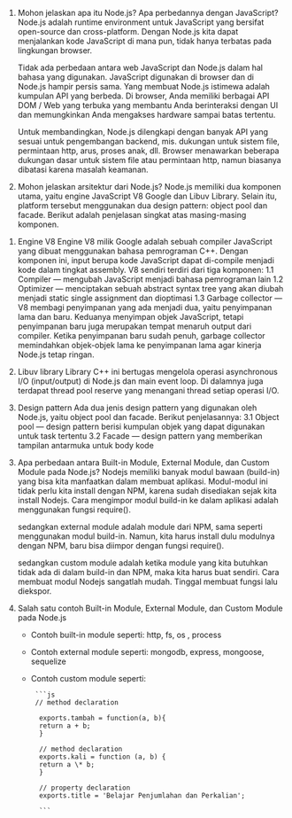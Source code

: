 1. Mohon jelaskan apa itu Node.js? Apa perbedannya dengan JavaScript?
   Node.js adalah runtime environment untuk JavaScript yang bersifat open-source dan cross-platform. Dengan Node.js kita dapat menjalankan kode JavaScript di mana pun, tidak hanya terbatas pada lingkungan browser.

   Tidak ada perbedaan antara web JavaScript dan Node.js dalam hal bahasa yang digunakan. JavaScript digunakan di browser dan di Node.js hampir persis sama. Yang membuat Node.js istimewa adalah kumpulan API yang berbeda. Di browser, Anda memiliki berbagai API DOM / Web yang terbuka yang membantu Anda berinteraksi dengan UI dan memungkinkan Anda mengakses hardware sampai batas tertentu.

   Untuk membandingkan, Node.js dilengkapi dengan banyak API yang sesuai untuk pengembangan backend, mis. dukungan untuk sistem file, permintaan http, arus, proses anak, dll. Browser menawarkan beberapa dukungan dasar untuk sistem file atau permintaan http, namun biasanya dibatasi karena masalah keamanan.

2. Mohon jelaskan arsitektur dari Node.js?
   Node.js memiliki dua komponen utama, yaitu engine JavaScript V8 Google dan Libuv Library. Selain itu, platform tersebut menggunakan dua design pattern: object pool dan facade. Berikut adalah penjelasan singkat atas masing-masing komponen.

1) Engine V8
   Engine V8 milik Google adalah sebuah compiler JavaScript yang dibuat menggunakan bahasa pemrograman C++. Dengan komponen ini, input berupa kode JavaScript dapat di-compile menjadi kode dalam tingkat assembly. V8 sendiri terdiri dari tiga komponen:
   1.1 Compiler — mengubah JavaScript menjadi bahasa pemrograman lain
   1.2 Optimizer — menciptakan sebuah abstract syntax tree yang akan diubah menjadi static single assignment dan dioptimasi
   1.3 Garbage collector — V8 membagi penyimpanan yang ada menjadi dua, yaitu penyimpanan lama dan baru. Keduanya menyimpan objek JavaScript, tetapi penyimpanan baru juga merupakan tempat menaruh output dari compiler. Ketika penyimpanan baru sudah penuh, garbage collector memindahkan objek-objek lama ke penyimpanan lama agar kinerja Node.js tetap ringan.

2) Libuv library
   Library C++ ini bertugas mengelola operasi asynchronous I/O (input/output) di Node.js dan main event loop. Di dalamnya juga terdapat thread pool reserve yang menangani thread setiap operasi I/O.

3) Design pattern
   Ada dua jenis design pattern yang digunakan oleh Node.js, yaitu object pool dan facade. Berikut penjelasannya:
   3.1 Object pool — design pattern berisi kumpulan objek yang dapat digunakan untuk task tertentu
   3.2 Facade — design pattern yang memberikan tampilan antarmuka untuk body kode

3.  Apa perbedaan antara Built-in Module, External Module, dan Custom Module pada Node.js?
    Nodejs memiliki banyak modul bawaan (build-in) yang bisa kita manfaatkan dalam membuat aplikasi.
    Modul-modul ini tidak perlu kita install dengan NPM, karena sudah disediakan sejak kita install Nodejs.
    Cara mengimpor modul build-in ke dalam aplikasi adalah menggunakan fungsi require().

    sedangkan external module adalah module dari NPM, sama seperti menggunakan modul build-in.
    Namun, kita harus install dulu modulnya dengan NPM, baru bisa diimpor dengan fungsi require().

    sedangkan custom module adalah ketika module yang kita butuhkan tidak ada di dalam build-in dan NPM, maka kita harus buat sendiri.
    Cara membuat modul Nodejs sangatlah mudah.
    Tinggal membuat fungsi lalu diekspor.

4.  Salah satu contoh Built-in Module, External Module, dan Custom Module pada Node.js

    - Contoh built-in module seperti: http, fs, os , process
    - Contoh external module seperti: mongodb, express, mongoose, sequelize
    - Contoh custom module seperti:

           ```js
           // method declaration

            exports.tambah = function(a, b){
            return a + b;
            }

            // method declaration
            exports.kali = function (a, b) {
            return a \* b;
            }

            // property declaration
            exports.title = 'Belajar Penjumlahan dan Perkalian';

            ```
